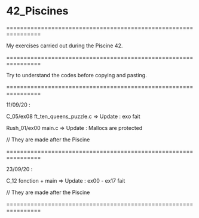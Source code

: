 # 42_Piscines

================================================================

My exercises carried out during the Piscine 42.

================================================================

Try to understand the codes before copying and pasting.

================================================================

11/09/20 :

C_05/ex08
ft_ten_queens_puzzle.c => Update : exo fait

Rush_01/ex00
main.c => Update : Mallocs are protected

// They are made after the Piscine

================================================================

23/09/20 :

C_12
fonction + main => Update : ex00 - ex17 fait

// They are made after the Piscine

================================================================
